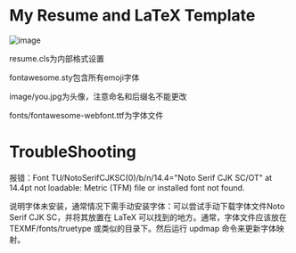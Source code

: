 My Resume and LaTeX Template
============================

![image](https://github.com/yjy66630/resume/assets/62711034/d270e4cb-a751-4cad-b683-b61e541b65bd)

resume.cls为内部格式设置

fontawesome.sty包含所有emoji字体

image/you.jpg为头像，注意命名和后缀名不能更改

fonts/fontawesome-webfont.ttf为字体文件

# TroubleShooting

报错：Font TU/NotoSerifCJKSC(0)/b/n/14.4="Noto Serif CJK SC/OT" at 14.4pt not loadable: Metric (TFM) file or installed font not found.

说明字体未安装，通常情况下需手动安装字体：可以尝试手动下载字体文件Noto Serif CJK SC，并将其放置在 LaTeX 可以找到的地方。通常，字体文件应该放在 TEXMF/fonts/truetype 或类似的目录下。然后运行 updmap 命令来更新字体映射。
